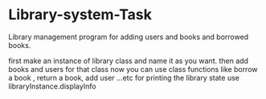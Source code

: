 # Library-system-Task
Library management program for adding users and books and borrowed books.

first make an instance of library class and name it as you want.
then add books and users for that class
now you can use class functions like borrow a book , return a book, add user ...etc
for printing the library state use libraryInstance.displayInfo
